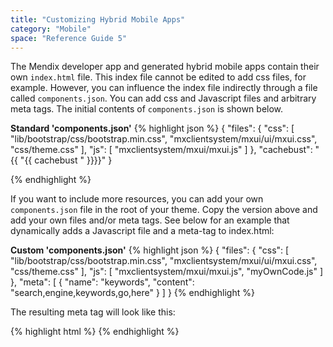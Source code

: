 ```yaml
---
title: "Customizing Hybrid Mobile Apps"
category: "Mobile"
space: "Reference Guide 5"
---
```



The Mendix developer app and generated hybrid mobile apps contain their own `index.html` file. This index file cannot be edited to add css files, for example. However, you can influence the index file indirectly through a file called `components.json`. You can add css and Javascript files and arbitrary meta tags. The initial contents of `components.json` is shown below.

**Standard 'components.json'**
{% highlight json %}
{
    "files": {
        "css": [
            "lib/bootstrap/css/bootstrap.min.css",
            "mxclientsystem/mxui/ui/mxui.css",
            "css/theme.css"
        ],
        "js": [ "mxclientsystem/mxui/mxui.js" ]
    },
    "cachebust": "{{ "{{ cachebust " }}}}"
}

{% endhighlight %}

If you want to include more resources, you can add your own `components.json` file in the root of your theme. Copy the version above and add your own files and/or meta tags. See below for an example that dynamically adds a Javascript file and a meta-tag to index.html:

**Custom 'components.json'**
{% highlight json %}
{
    "files": {
        "css": [
            "lib/bootstrap/css/bootstrap.min.css",
            "mxclientsystem/mxui/ui/mxui.css",
            "css/theme.css"
        ],
        "js": [
            "mxclientsystem/mxui/mxui.js",
            "myOwnCode.js"
        ]
    },
    "meta": [
      {
        "name": "keywords",
        "content": "search,engine,keywords,go,here"
      }
    ]
}
{% endhighlight %}

The resulting meta tag will look like this:

{% highlight html %}
<meta name="keywords" content="search,engine,keywords,go,here">
{% endhighlight %}

